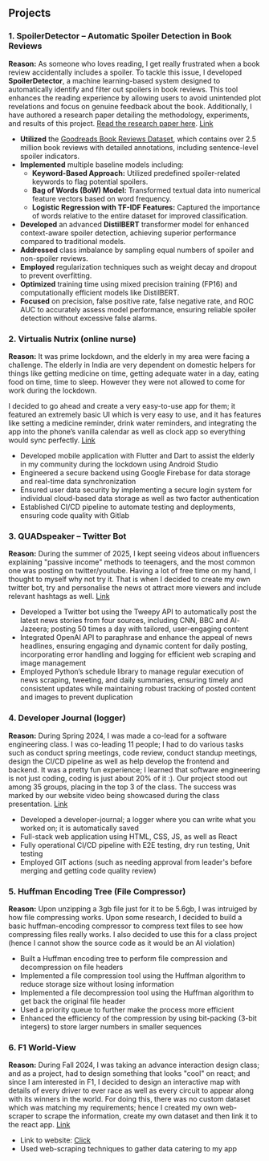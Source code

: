 ## Projects
### 1. SpoilerDetector – Automatic Spoiler Detection in Book Reviews

**Reason:** As someone who loves reading, I get really frustrated when a book review accidentally includes a spoiler. To tackle this issue, I developed **SpoilerDetector**, a machine learning-based system designed to automatically identify and filter out spoilers in book reviews. This tool enhances the reading experience by allowing users to avoid unintended plot revelations and focus on genuine feedback about the book. Additionally, I have authored a research paper detailing the methodology, experiments, and results of this project. [Read the research paper here](https://drive.google.com/file/d/1X81NztwRfwClCkgrcK9Y3t8zylCXeLUS/view?usp=sharing). [Link](https://github.com/SiddharthMundra/SpoilerShield/tree/main)

- **Utilized** the [Goodreads Book Reviews Dataset](https://www.kaggle.com/datasets/pypiahmad/goodreads-book-reviews?resource=download), which contains over 2.5 million book reviews with detailed annotations, including sentence-level spoiler indicators.
- **Implemented** multiple baseline models including:
  - **Keyword-Based Approach:** Utilized predefined spoiler-related keywords to flag potential spoilers.
  - **Bag of Words (BoW) Model:** Transformed textual data into numerical feature vectors based on word frequency.
  - **Logistic Regression with TF-IDF Features:** Captured the importance of words relative to the entire dataset for improved classification.
- **Developed** an advanced **DistilBERT** transformer model for enhanced context-aware spoiler detection, achieving superior performance compared to traditional models.
- **Addressed** class imbalance by sampling equal numbers of spoiler and non-spoiler reviews.
- **Employed** regularization techniques such as weight decay and dropout to prevent overfitting.
- **Optimized** training time using mixed precision training (FP16) and computationally efficient models like DistilBERT.
- **Focused** on precision, false positive rate, false negative rate, and ROC AUC to accurately assess model performance, ensuring reliable spoiler detection without excessive false alarms.


### 2. Virtualis Nutrix (online nurse)
**Reason:** It was prime lockdown, and the elderly in my area were facing a challenge. The elderly in India are very dependent on domestic helpers for things like getting medicine on time, getting adequate water in a day, eating food on time, time to sleep. However they were not allowed to come for work during the lockdown. 

I decided to go ahead and create a very easy-to-use app for them; it featured an extremely basic UI which is very easy to use, and it has features like setting a medicine reminder, drink water reminders, and integrating the app into the phone’s vanilla calendar as well as clock app so everything would sync perfectly. [Link](https://github.com/SiddharthMundra/Virtualis-Nutrix-Online-Nurse)

- Developed mobile application with Flutter and Dart to assist the elderly in my community during the lockdown using Android Studio
- Engineered a secure backend using Google Firebase for data storage and real-time data synchronization
- Ensured user data security by implementing a secure login system for individual cloud-based data storage as well as two factor authentication
- Established CI/CD pipeline to automate testing and deployments, ensuring code quality with Gitlab

### 3. QUADspeaker – Twitter Bot
**Reason:** During the summer of 2025, I kept seeing videos about influencers explaining "passive income" methods to teenagers, and the most common one was posting on twitter/youtube. Having a lot of free time on my hand, I thought to myself why not try it. That is when I decided to create my own twitter bot, try and personalise the news ot attract more viewers and include relevant hashtags as well. [Link](https://github.com/SiddharthMundra/QUADspeaker)

- Developed a Twitter bot using the Tweepy API to automatically post the latest news stories from four sources, including CNN, BBC and Al-Jazeera; posting 50 times a day with tailored, user-engaging content
- Integrated OpenAI API to paraphrase and enhance the appeal of news headlines, ensuring engaging and dynamic content for daily posting, incorporating error handling and logging for efficient web scraping and image management
- Employed Python’s schedule library to manage regular execution of news scraping, tweeting, and daily summaries, ensuring timely and consistent updates while maintaining robust tracking of posted content and images to prevent duplication


### 4. Developer Journal (logger)
**Reason:** During Spring 2024, I was made a co-lead for a software engineering class. I was co-leading 11 people; I had to do various tasks such as conduct spring meetings, code review, conduct standup meetings, design the CI/CD pipeline as well as help develop the frontend and backend. It was a pretty fun experience; I learned that software engineering is not just coding, coding is just about 20% of it :). Our project stood out among 35 groups, placing in the top 3 of the class. The success was marked by our website video being showcased during the class presentation. [Link](https://github.com/SiddharthMundra/Developer-Journal)


- Developed a developer-journal; a logger where you can write what you worked on; it is automatically saved 
- Full-stack web application using HTML, CSS, JS, as well as React
- Fully operational CI/CD pipeline with E2E testing, dry run testing, Unit testing
- Employed GIT actions (such as needing approval from leader's before merging and getting code quality review)

### 5. Huffman Encoding Tree (File Compressor)
**Reason:** Upon unzipping a 3gb file just for it to be 5.6gb, I was intruiged by how file compressing works. Upon some research, I decided to build a basic huffman-encoding compressor to compress text files to see how compressing files really works. I also decided to use this for a class project (hence I cannot show the source code as it would be an AI violation)

- Built a Huffman encoding tree to perform file compression and decompression on file headers
- Implemented a file compression tool using the Huffman algorithm to reduce storage size without losing information
- Implemented a file decompression tool using the Huffman algorithm to get back the original file header
- Used a priority queue to further make the process more efficient
- Enhanced the efficiency of the compression by using bit-packing (3-bit integers) to store larger numbers in smaller sequences

### 6. F1 World-View
**Reason:** During Fall 2024, I was taking an advance interaction design class; and as a project, had to design something that looks "cool" on react; and since I am interested in F1, I decided to design an interactive map with details of every driver to ever race as well as every circuit to appear along with its winners in the world. For doing this, there was no custom dataset which was matching my requirements; hence I created my own web-scraper to scrape the information, create my own dataset and then link it to the react app. [Link](https://github.com/SiddharthMundra/RaceNation-F1-World-View)


- Link to website: [Click](https://poetic-cheesecake-a45473.netlify.app)
- Used web-scraping techniques to gather data catering to my app
